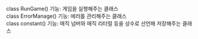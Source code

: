 class RunGame() 기능: 게임을 실행해주는 클래스
<br/>
class ErrorManage() 기능: 에러를 관리해주는 클래스
<br/>
class constant()  기능: 매직 넘버와 매직 리터럴 등을 상수로 선언해 저장해주는 클래스
